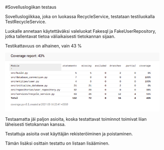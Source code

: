 #Sovelluslogiikan testaus

Sovelluslogiikkaa, joka on luokassa RecycleService, testataan testiluokalla TestRecycleService. 

Luokalle annetaan käytettäväksi valeluokat Fakesql ja FakeUserRepository, jotka tallentavat tietoa väliaikaisesti tietokannan sijaan.

Testikattavuus on alhainen, vain 43 %

![kattavuus](./kuvat/coverage.png)

Testaamatta jäi paljon asioita, koska testattavat toiminnot toimivat liian läheisesti tietokannan kanssa.

Testattuja asioita ovat käyttäjän rekisteröiminen ja poistaminen.

Tämän lisäksi osittain testattu on listaan lisääminen.
